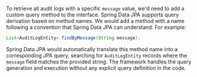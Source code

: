 To retrieve all audit logs with a specific `message` value, we'd need to add a custom query method to the interface. Spring Data JPA supports query derivation based on method names. We would add a method with a name following a convention that Spring Data JPA can understand.  For example:

```java
List<AuditLogEntity> findByMessage(String message);
```

Spring Data JPA would automatically translate this method name into a corresponding JPA query, searching for `AuditLogEntity` records where the `message` field matches the provided string.  The framework handles the query generation and execution without any explicit query definition in the code.